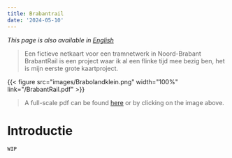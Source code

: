 ```yaml
---
title: Brabantrail 
date: '2024-05-10'
---
```

*This page is also available in [English](../../../en/posts/brabantrail/)*
> Een fictieve netkaart voor een tramnetwerk in Noord-Brabant
BrabantRail is een project waar ik al een flinke tijd mee bezig ben, het is mijn eerste grote kaartproject.

{{< figure src="images/Brabolandklein.png" width="100%" link="/BrabantRail.pdf" >}}
> A full-scale pdf can be found [here](/BrabantRail.pdf) or by clicking on the image above.

# Introductie
```
WIP
```
